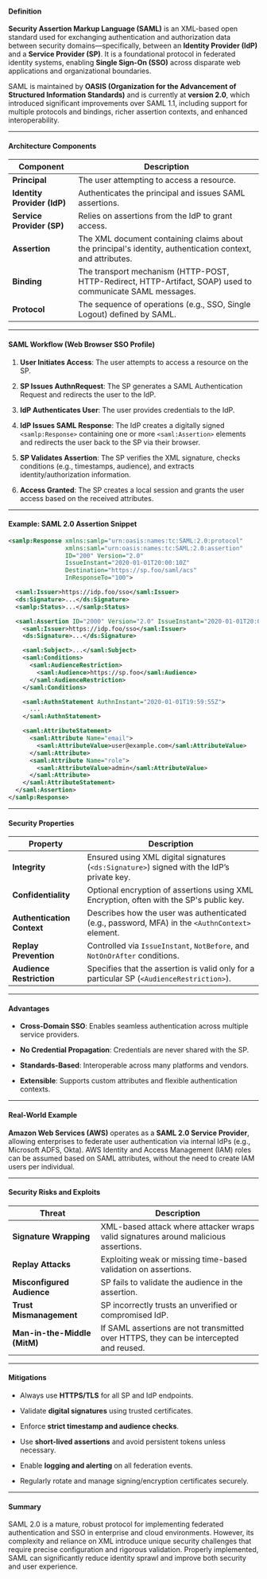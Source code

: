 
#### Definition

**Security Assertion Markup Language (SAML)** is an XML-based open standard used for exchanging authentication and authorization data between security domains—specifically, between an **Identity Provider (IdP)** and a **Service Provider (SP)**. It is a foundational protocol in federated identity systems, enabling **Single Sign-On (SSO)** across disparate web applications and organizational boundaries.

SAML is maintained by **OASIS (Organization for the Advancement of Structured Information Standards)** and is currently at **version 2.0**, which introduced significant improvements over SAML 1.1, including support for multiple protocols and bindings, richer assertion contexts, and enhanced interoperability.

---

#### Architecture Components

|Component|Description|
|---|---|
|**Principal**|The user attempting to access a resource.|
|**Identity Provider (IdP)**|Authenticates the principal and issues SAML assertions.|
|**Service Provider (SP)**|Relies on assertions from the IdP to grant access.|
|**Assertion**|The XML document containing claims about the principal's identity, authentication context, and attributes.|
|**Binding**|The transport mechanism (HTTP-POST, HTTP-Redirect, HTTP-Artifact, SOAP) used to communicate SAML messages.|
|**Protocol**|The sequence of operations (e.g., SSO, Single Logout) defined by SAML.|

---

#### SAML Workflow (Web Browser SSO Profile)

1. **User Initiates Access**: The user attempts to access a resource on the SP.
    
2. **SP Issues AuthnRequest**: The SP generates a SAML Authentication Request and redirects the user to the IdP.
    
3. **IdP Authenticates User**: The user provides credentials to the IdP.
    
4. **IdP Issues SAML Response**: The IdP creates a digitally signed `<samlp:Response>` containing one or more `<saml:Assertion>` elements and redirects the user back to the SP via their browser.
    
5. **SP Validates Assertion**: The SP verifies the XML signature, checks conditions (e.g., timestamps, audience), and extracts identity/authorization information.
    
6. **Access Granted**: The SP creates a local session and grants the user access based on the received attributes.
    

---

#### Example: SAML 2.0 Assertion Snippet

```xml
<samlp:Response xmlns:samlp="urn:oasis:names:tc:SAML:2.0:protocol"
                xmlns:saml="urn:oasis:names:tc:SAML:2.0:assertion"
                ID="200" Version="2.0"
                IssueInstant="2020-01-01T20:00:10Z"
                Destination="https://sp.foo/saml/acs"
                InResponseTo="100">

  <saml:Issuer>https://idp.foo/sso</saml:Issuer>
  <ds:Signature>...</ds:Signature>
  <samlp:Status>...</samlp:Status>

  <saml:Assertion ID="2000" Version="2.0" IssueInstant="2020-01-01T20:00:09Z">
    <saml:Issuer>https://idp.foo/sso</saml:Issuer>
    <ds:Signature>...</ds:Signature>

    <saml:Subject>...</saml:Subject>
    <saml:Conditions>
      <saml:AudienceRestriction>
        <saml:Audience>https://sp.foo</saml:Audience>
      </saml:AudienceRestriction>
    </saml:Conditions>

    <saml:AuthnStatement AuthnInstant="2020-01-01T19:59:55Z">
      ...
    </saml:AuthnStatement>

    <saml:AttributeStatement>
      <saml:Attribute Name="email">
        <saml:AttributeValue>user@example.com</saml:AttributeValue>
      </saml:Attribute>
      <saml:Attribute Name="role">
        <saml:AttributeValue>admin</saml:AttributeValue>
      </saml:Attribute>
    </saml:AttributeStatement>
  </saml:Assertion>
</samlp:Response>
```

---

#### Security Properties

|Property|Description|
|---|---|
|**Integrity**|Ensured using XML digital signatures (`<ds:Signature>`) signed with the IdP’s private key.|
|**Confidentiality**|Optional encryption of assertions using XML Encryption, often with the SP's public key.|
|**Authentication Context**|Describes how the user was authenticated (e.g., password, MFA) in the `<AuthnContext>` element.|
|**Replay Prevention**|Controlled via `IssueInstant`, `NotBefore`, and `NotOnOrAfter` conditions.|
|**Audience Restriction**|Specifies that the assertion is valid only for a particular SP (`<AudienceRestriction>`).|

---

#### Advantages

- **Cross-Domain SSO**: Enables seamless authentication across multiple service providers.
    
- **No Credential Propagation**: Credentials are never shared with the SP.
    
- **Standards-Based**: Interoperable across many platforms and vendors.
    
- **Extensible**: Supports custom attributes and flexible authentication contexts.
    

---

#### Real-World Example

**Amazon Web Services (AWS)** operates as a **SAML 2.0 Service Provider**, allowing enterprises to federate user authentication via internal IdPs (e.g., Microsoft ADFS, Okta). AWS Identity and Access Management (IAM) roles can be assumed based on SAML attributes, without the need to create IAM users per individual.

---

#### Security Risks and Exploits

|Threat|Description|
|---|---|
|**Signature Wrapping**|XML-based attack where attacker wraps valid signatures around malicious assertions.|
|**Replay Attacks**|Exploiting weak or missing time-based validation on assertions.|
|**Misconfigured Audience**|SP fails to validate the audience in the assertion.|
|**Trust Mismanagement**|SP incorrectly trusts an unverified or compromised IdP.|
|**Man-in-the-Middle (MitM)**|If SAML assertions are not transmitted over HTTPS, they can be intercepted and reused.|

---

#### Mitigations

- Always use **HTTPS/TLS** for all SP and IdP endpoints.
    
- Validate **digital signatures** using trusted certificates.
    
- Enforce **strict timestamp and audience checks**.
    
- Use **short-lived assertions** and avoid persistent tokens unless necessary.
    
- Enable **logging and alerting** on all federation events.
    
- Regularly rotate and manage signing/encryption certificates securely.
    

---

#### Summary

SAML 2.0 is a mature, robust protocol for implementing federated authentication and SSO in enterprise and cloud environments. However, its complexity and reliance on XML introduce unique security challenges that require precise configuration and rigorous validation. Properly implemented, SAML can significantly reduce identity sprawl and improve both security and user experience.
